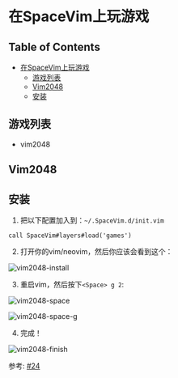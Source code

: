 # 在SpaceVim上玩游戏

## Table of Contents

   * [在SpaceVim上玩游戏](#在spacevim上玩游戏)
      * [游戏列表](#游戏列表)
      * [Vim2048](#vim2048)
      * [安装](#安装)


## 游戏列表

* vim2048

## Vim2048

## 安装

1. 把以下配置加入到：`~/.SpaceVim.d/init.vim`

```viml
call SpaceVim#layers#load('games')
```

2. 打开你的vim/neovim，然后你应该会看到这个：

![vim2048-install][vim2048-install-ui]

3. 重启vim，然后按下`<Space> g 2`:

![vim2048-space][vim2048-space]

![vim2048-space-g][vim2048-space-g]

4. 完成！

![vim2048-finish][vim2048-done]

参考: [#24][issue-24]


[vim2048-install-ui]: https://cloud.githubusercontent.com/assets/12933851/25666818/33f2b91c-3054-11e7-89e4-2ffdcb6efb35.png
[vim2048-space]: https://cloud.githubusercontent.com/assets/12933851/25666850/51a9faa6-3054-11e7-9807-172841f3721b.png
[vim2048-space-g]: https://cloud.githubusercontent.com/assets/12933851/25666978/a75640d6-3054-11e7-9bc1-97e234460074.png
[vim2048-done]: https://cloud.githubusercontent.com/assets/12933851/25666993/b10681cc-3054-11e7-9872-b0889f7caa6f.png
[issue-24]: https://github.com/Gabirel/Hack-SpaceVim/issues/24
